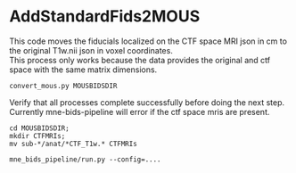# AddStandardFids2MOUS

This code moves the fiducials localized on the CTF space MRI json in cm to the original T1w.nii json in voxel coordinates.  
This process only works because the data provides the original and ctf space with the same matrix dimensions.

```
convert_mous.py MOUSBIDSDIR
```
Verify that all processes complete successfully before doing the next step. <br>
Currently mne-bids-pipeline will error if the ctf space mris are present. <br>

```
cd MOUSBIDSDIR; 
mkdir CTFMRIs;
mv sub-*/anat/*CTF_T1w.* CTFMRIs

mne_bids_pipeline/run.py --config=....
```

